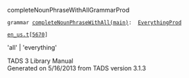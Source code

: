 <span class="title">completeNounPhraseWithAll</span><span class="type">GrammarProd</span>

`grammar `<span class="classExtLink">[`completeNounPhraseWithAll(main)`](../object/completeNounPhraseWithAll(main).html)</span>` :   `[`EverythingProd`](../object/EverythingProd.html)

[`en_us.t`](../file/en_us.t.html)`[`[`5670`](../source/en_us.t.html#5670)`]`

<div class="gramrule">

'all' \| 'everything'  

</div>

<div class="ftr">

TADS 3 Library Manual  
Generated on 5/16/2013 from TADS version 3.1.3

</div>
